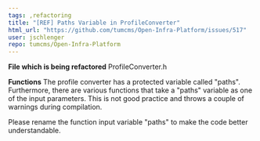```yaml
---
tags: ,refactoring
title: "[REF] Paths Variable in ProfileConverter"
html_url: "https://github.com/tumcms/Open-Infra-Platform/issues/517"
user: jschlenger
repo: tumcms/Open-Infra-Platform
---
```


**File which is being refactored**
ProfileConverter.h

**Functions**
The profile converter has a protected variable called "paths".
Furthermore, there are various functions that take a "paths" variable as one of the input parameters.
This is not good practice and throws a couple of warnings during compilation.

Please rename the function input variable "paths" to make the code better understandable.
